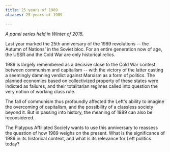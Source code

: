 ```yaml
---
title: 25 years of 1989
aliases: 25-years-of-1989

---
```

_A panel series held in Winter of 2015._

Last year marked the 25th anniversary of the 1989 revolutions -- the Autumn of Nations' in the Soviet bloc. For an entire generation now of age, the USSR and the Cold War are only historical relics.

1989 is largely remembered as a decisive close to the Cold War contest between communism and capitalism -- with the victory of the latter casting a seemingly damning verdict against Marxism as a form of politics. The planned economies based on collectivized property of these states were indicted as failures, and their totalitarian regimes called into question the very notion of working class rule.

The fall of communism thus profoundly affected the Left's ability to imagine the overcoming of capitalism, and the possibility of a classless society beyond it. But in passing into history, the meaning of 1989 can also be reconsidered.

The Platypus Affiliated Society wants to use this anniversary to reassess the question of how 1989 weighs on the present. What is the significance of 1989 in its historical context, and what is its relevance for Left politics today?
